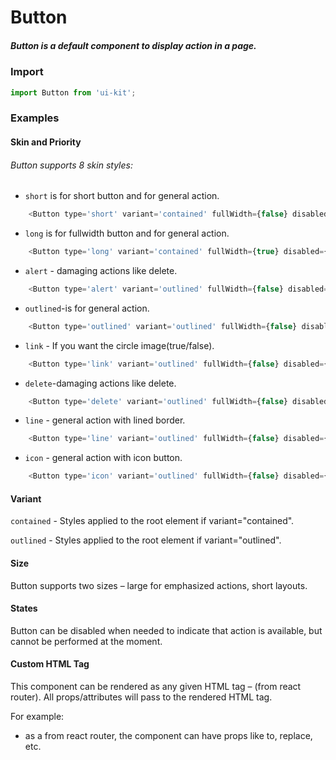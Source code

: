 # Button

<!-- STORY -->

##### Button is a default component to display action in a page.

### Import

```js
import Button from 'ui-kit';
```
### Examples

#### Skin and Priority
###### Button supports 8 skin styles:

- `short` is for short button and for general action.
```js
    <Button type='short' variant='contained' fullWidth={false} disabled={false} disableRipple={true} handleClick={'Click'} handleInputFocus={'OnFocus'} handleInputBlur={'OnBlur'} btnText='Button'>
```
- `long` is for fullwidth button and for general action.
```js
    <Button type='long' variant='contained' fullWidth={true} disabled={false} disableRipple={true} handleClick={'Click'} handleInputFocus={'OnFocus'} handleInputBlur={'OnBlur'} btnText='Button'>
```
- `alert` - damaging actions like delete.
```js
    <Button type='alert' variant='outlined' fullWidth={false} disabled={false} disableRipple={true} handleClick={'Click'} handleInputFocus={'OnFocus'} handleInputBlur={'OnBlur'} btnText='Button'>
```
- `outlined`-is for general action.
```js
    <Button type='outlined' variant='outlined' fullWidth={false} disabled={false} disableRipple={true} handleClick={'Click'} handleInputFocus={'OnFocus'} handleInputBlur={'OnBlur'} btnText='Button'>
```
- `link` - If you want the circle image(true/false).
```js
    <Button type='link' variant='outlined' fullWidth={false} disabled={false} disableRipple={true} handleClick={'Click'} handleInputFocus={'OnFocus'} handleInputBlur={'OnBlur'} btnText='Button'>
```
- `delete`-damaging actions like delete.
```js
    <Button type='delete' variant='outlined' fullWidth={false} disabled={false} disableRipple={true} handleClick={'Click'} handleInputFocus={'OnFocus'} handleInputBlur={'OnBlur'} btnText='Button'>
```
- `line` - general action with lined border.
```js
    <Button type='line' variant='outlined' fullWidth={false} disabled={false} disableRipple={true} handleClick={'Click'} handleInputFocus={'OnFocus'} handleInputBlur={'OnBlur'} btnText='Button'>
```
- `icon` - general action with icon button.
```js
    <Button type='icon' variant='outlined' fullWidth={false} disabled={false} disableRipple={true} handleClick={'Click'} handleInputFocus={'OnFocus'} handleInputBlur={'OnBlur'} btnText='Button'>
```


<!-- STORY_SOURCE -->
<!-- SOURCE -->
#### Variant
`contained` - Styles applied to the root element if variant="contained".

`outlined` - Styles applied to the root element if variant="outlined".

#### Size

Button supports two sizes – large for emphasized actions, short layouts.

#### States

Button can be disabled when needed to indicate that action is available, but cannot be performed at the moment.

#### Custom HTML Tag

This component can be rendered as any given HTML tag – <Link/> (from react router).
All props/attributes will pass to the rendered HTML tag.

For example:
- as a <Link/> from react router, the component can have props like to, replace, etc.
